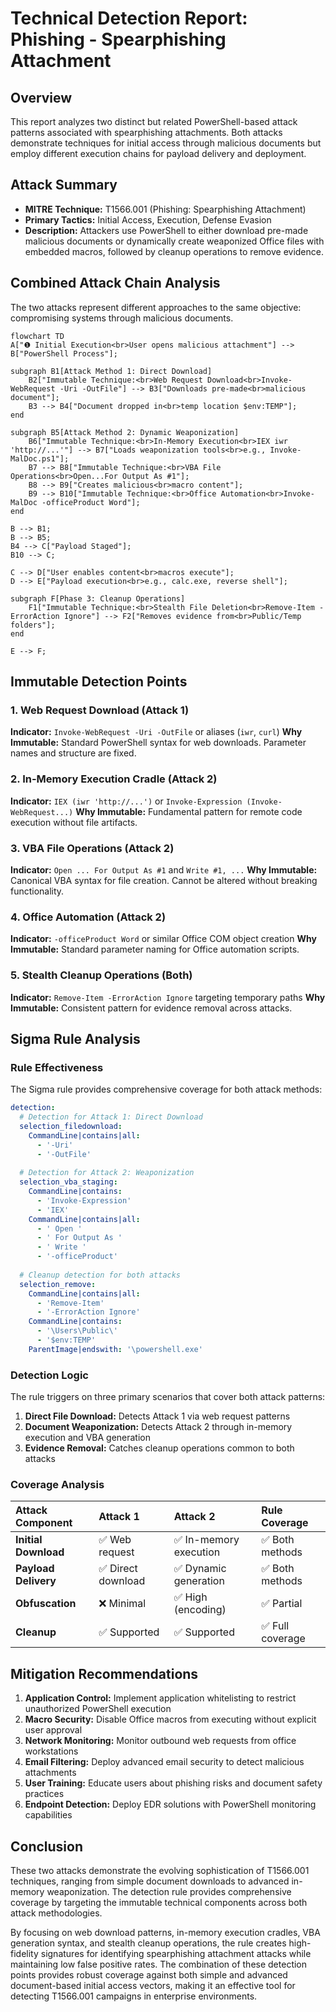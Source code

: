 # Technical Detection Report: Phishing - Spearphishing Attachment

## Overview

This report analyzes two distinct but related PowerShell-based attack patterns associated with spearphishing attachments. Both attacks demonstrate techniques for initial access through malicious documents but employ different execution chains for payload delivery and deployment.

## Attack Summary

- **MITRE Technique:** T1566.001 (Phishing: Spearphishing Attachment)
- **Primary Tactics:** Initial Access, Execution, Defense Evasion
- **Description:** Attackers use PowerShell to either download pre-made malicious documents or dynamically create weaponized Office files with embedded macros, followed by cleanup operations to remove evidence.

## Combined Attack Chain Analysis

The two attacks represent different approaches to the same objective: compromising systems through malicious documents.

```mermaid
flowchart TD
A["❶ Initial Execution<br>User opens malicious attachment"] --> B["PowerShell Process"];

subgraph B1[Attack Method 1: Direct Download]
    B2["Immutable Technique:<br>Web Request Download<br>Invoke-WebRequest -Uri -OutFile"] --> B3["Downloads pre-made<br>malicious document"];
    B3 --> B4["Document dropped in<br>temp location $env:TEMP"];
end

subgraph B5[Attack Method 2: Dynamic Weaponization]
    B6["Immutable Technique:<br>In-Memory Execution<br>IEX iwr 'http://...'"] --> B7["Loads weaponization tools<br>e.g., Invoke-MalDoc.ps1"];
    B7 --> B8["Immutable Technique:<br>VBA File Operations<br>Open...For Output As #1"];
    B8 --> B9["Creates malicious<br>macro content"];
    B9 --> B10["Immutable Technique:<br>Office Automation<br>Invoke-MalDoc -officeProduct Word"];
end

B --> B1;
B --> B5;
B4 --> C["Payload Staged"];
B10 --> C;

C --> D["User enables content<br>macros execute"];
D --> E["Payload execution<br>e.g., calc.exe, reverse shell"];

subgraph F[Phase 3: Cleanup Operations]
    F1["Immutable Technique:<br>Stealth File Deletion<br>Remove-Item -ErrorAction Ignore"] --> F2["Removes evidence from<br>Public/Temp folders"];
end

E --> F;
```

## Immutable Detection Points

### 1. Web Request Download (Attack 1)
**Indicator:** `Invoke-WebRequest -Uri -OutFile` or aliases (`iwr`, `curl`)
**Why Immutable:** Standard PowerShell syntax for web downloads. Parameter names and structure are fixed.

### 2. In-Memory Execution Cradle (Attack 2)
**Indicator:** `IEX (iwr 'http://...')` or `Invoke-Expression (Invoke-WebRequest...)`
**Why Immutable:** Fundamental pattern for remote code execution without file artifacts.

### 3. VBA File Operations (Attack 2)
**Indicator:** `Open ... For Output As #1` and `Write #1, ...`
**Why Immutable:** Canonical VBA syntax for file creation. Cannot be altered without breaking functionality.

### 4. Office Automation (Attack 2)
**Indicator:** `-officeProduct Word` or similar Office COM object creation
**Why Immutable:** Standard parameter naming for Office automation scripts.

### 5. Stealth Cleanup Operations (Both)
**Indicator:** `Remove-Item -ErrorAction Ignore` targeting temporary paths
**Why Immutable:** Consistent pattern for evidence removal across attacks.

## Sigma Rule Analysis

### Rule Effectiveness
The Sigma rule provides comprehensive coverage for both attack methods:

```yaml
detection:
  # Detection for Attack 1: Direct Download
  selection_filedownload:
    CommandLine|contains|all:
      - '-Uri'
      - '-OutFile'
  
  # Detection for Attack 2: Weaponization  
  selection_vba_staging:
    CommandLine|contains:
      - 'Invoke-Expression'
      - 'IEX'
    CommandLine|contains|all:
      - ' Open '
      - ' For Output As '
      - ' Write '
      - '-officeProduct'
  
  # Cleanup detection for both attacks
  selection_remove:
    CommandLine|contains|all:
      - 'Remove-Item'
      - '-ErrorAction Ignore'
    CommandLine|contains:
      - '\Users\Public\'
      - '$env:TEMP'
    ParentImage|endswith: '\powershell.exe'
```

### Detection Logic
The rule triggers on three primary scenarios that cover both attack patterns:

1. **Direct File Download:** Detects Attack 1 via web request patterns
2. **Document Weaponization:** Detects Attack 2 through in-memory execution and VBA generation
3. **Evidence Removal:** Catches cleanup operations common to both attacks

### Coverage Analysis
| Attack Component | Attack 1 | Attack 2 | Rule Coverage |
| :--- | :--- | :--- | :--- |
| **Initial Download** | ✅ Web request | ✅ In-memory execution | ✅ Both methods |
| **Payload Delivery** | ✅ Direct download | ✅ Dynamic generation | ✅ Both methods |
| **Obfuscation** | ❌ Minimal | ✅ High (encoding) | ✅ Partial |
| **Cleanup** | ✅ Supported | ✅ Supported | ✅ Full coverage |

## Mitigation Recommendations

1. **Application Control:** Implement application whitelisting to restrict unauthorized PowerShell execution
2. **Macro Security:** Disable Office macros from executing without explicit user approval
3. **Network Monitoring:** Monitor outbound web requests from office workstations
4. **Email Filtering:** Deploy advanced email security to detect malicious attachments
5. **User Training:** Educate users about phishing risks and document safety practices
6. **Endpoint Detection:** Deploy EDR solutions with PowerShell monitoring capabilities

## Conclusion

These two attacks demonstrate the evolving sophistication of T1566.001 techniques, ranging from simple document downloads to advanced in-memory weaponization. The detection rule provides comprehensive coverage by targeting the immutable technical components across both attack methodologies.

By focusing on web download patterns, in-memory execution cradles, VBA generation syntax, and stealth cleanup operations, the rule creates high-fidelity signatures for identifying spearphishing attachment attacks while maintaining low false positive rates. The combination of these detection points provides robust coverage against both simple and advanced document-based initial access vectors, making it an effective tool for detecting T1566.001 campaigns in enterprise environments.